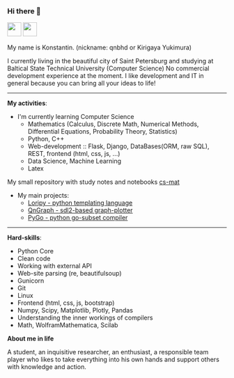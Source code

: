 ### Hi there 👋

<a href="https://t.me/qnbhd"><img height=32 width=32 src="https://telegrapher.ru/images/download/icons/telegram.svg" /></a>
<a href="https://vk.me/qnbhd"><img height=32 width=32 src="https://upload.wikimedia.org/wikipedia/commons/2/21/VK.com-logo.svg"/></a>
<br>

My name is Konstantin. (nickname: qnbhd or Kirigaya Yukimura)

I currently living in the beautiful city of Saint Petersburg and studying at Baltical State Technical University (Computer Science) 
No commercial development experience at the moment. I like development and IT in general because you can bring all your ideas to life!

***

**My activities**:

+ I'm currently learning Computer Science
  - Mathematics (Calculus, Discrete Math, Numerical Methods, Differential Equations, Probability Theory, Statistics)
  - Python, C++
  - Web-development :: Flask, Django, DataBases(ORM, raw SQL), REST, frontend (html, css, js, ...)
  - Data Science, Machine Learning
  - Latex
  
My small repository with study notes and notebooks [cs-mat](https://github.com/qnbhd/cs-mat)
  
+ My main projects: 
  - [Loripy - python templating language](https://github.com/qnbhd/loripy)
  - [QnGraph - sdl2-based graph-plotter](https://github.com/qnbhd/qn-graph)
  - [PyGo - python go-subset compiler](https://github.com/qnbhd/pygo)
 
***

**Hard-skills**:

- Python Core
- Clean code
- Working with external API
- Web-site parsing (re, beautifulsoup)
- Gunicorn
- Git
- Linux
- Frontend (html, css, js, bootstrap)
- Numpy, Scipy, Matplotlib, Plotly, Pandas
- Understanding the inner workings of compilers
- Math, WolframMathematica, Scilab

**About me in life**

A student, an inquisitive researcher, an enthusiast, a responsible team player who likes to take everything into his own hands and support others with knowledge and action.

